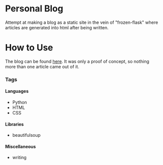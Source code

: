 # Personal Blog

Attempt at making a blog as a static site in the vein of "frozen-flask" where articles are generated into html after being written.

# How to Use
The blog can be found [here](https://chluebi.github.io/blog/). It was only a proof of concept, so nothing more than one article came out of it.

### Tags

#### Languages
- Python
- HTML
- CSS

#### Libraries
- beautifulsoup

#### Miscellaneous
- writing
